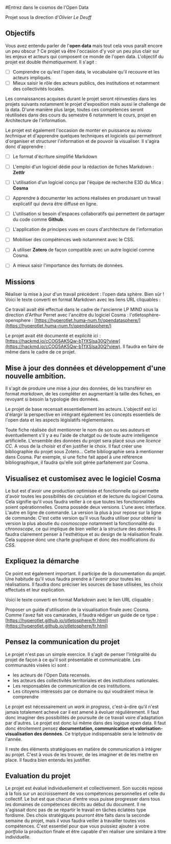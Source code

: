 #Entrez dans le cosmos de l'Open Data

Projet sous la direction d'*Olivier Le Deuff*


## Objectifs
Vous avez entendu parler de l'**open data** mais tout cela vous paraît encore un peu obscur ?
Ce projet va être l'occasion d'y voir un peu plus clair sur les enjeux et acteurs qui composent ce monde de l'open data.
L'objectif du projet est double *thématiquement*.
Il s'agit :
- [ ] Comprendre ce qu'est l'open data, le vocabulaire qu'il recouvre et les acteurs impliqués.
- [ ] Mieux saisir le rôle des acteurs publics, des institutions et notamment des collectivités locales.

Les connaissances acquises durant le projet seront réinvesties dans les projets suivants notamment le projet d'exposition mais aussi le challenge de la data. D'une manière plus large, toutes ces compétences seront réutilisées dans des cours du semestre 6 notamment le cours, projet en Architecture de l'information.

Le projet est également l'occasion de monter en puissance au *niveau technique* et d'apprendre quelques techniques et logiciels qui permettront d'organiser et structurer l'information et de pouvoir la visualiser. Il s'agira donc d'apprendre :
- [ ] Le format d'écriture simplifié Markdown
- [ ] L'emploi d'un logiciel dédié pour la rédaction de fiches Markdown : **Zettlr**
- [ ] L'utilisation d'un logiciel conçu par l'équipe de recherche E3D du Mica : **Cosma**
- [ ] Apprendre à documenter les actions réalisées en produisant un travail explicatif qui devra être diffusé en ligne.
- [ ] L'utilisation si besoin d'espaces collaboratifs qui permettent de partager du code comme **Github**.
- [ ] L'application de principes vues en cours d'architecture de l'information
- [ ] Mobiliser des compétences web notamment avec le CSS.
- [ ] A utiliser **Zotero** de façon compatible avec un autre logiciel comme Cosma.
- [ ] A mieux saisir l'importance des formats de données.



## Missions

Réaliser la mise à jour d'un travail précédent : l'open data sphère.
Bien sûr ! Voici le texte converti en format Markdown avec les liens URL cliquables :

Ce travail avait été effectué dans le cadre de l'ancienne LP MIND sous la direction d'Arthur Perret avec l'ancêtre du logiciel Cosma : l'otletosphère-opensphere :
[https://hyperotlet.huma-num.fr/opendatasphere/](https://hyperotlet.huma-num.fr/opendatasphere/)

Le projet avait été documenté et explicité ici : [https://hackmd.io/cCOG5AK5Qw-bTfXSIsa30Q?view](https://hackmd.io/cCOG5AK5Qw-bTfXSIsa30Q?view).
Il faudra en faire de même dans le cadre de ce projet.

## Mise à jour des données et développement d'une nouvelle ambition.

Il s'agit de produire une mise à jour des données, de les transférer en format *markdown*, de les compléter en augmentant la taille des fiches, en revoyant si besoin la typologie des données.

Le projet de base recensait essentiellement les acteurs. L'objectif est ici d'élargir la perspective en intégrant également les concepts essentiels de l'open data et les aspects législatifs réglementaires.

Toute fiche réalisée doit mentionner le nom de son ou ses auteurs et éventuellement s'il y a eu l'aide de chatgpt ou de toute autre intelligence artificielle.
L'ensemble des données du projet sera placé sous une *licence CC*. A vous de la choisir et d'en justifier le choix.
Il faut créer une bibliographie du projet sous Zotero... Cette bibliographie sera à mentionner dans Cosma. Par exemple, si une fiche fait appel à une référence bibliographique, il faudra qu'elle soit gérée parfaitement par Cosma.

## Visualisez et customisez avec le logiciel Cosma

Le but est d'avoir une production optimisée et fonctionnelle qui permette d'avoir toutes les possibilités de circulation et de lecture du logiciel Cosma.
Cela signifie qu'il vous faudra veiller à ce que toutes les fonctionnalités soient opérationnelles.
Cosma possède deux versions. L'une avec interface. L'autre en ligne de commande. La version la plus à jour repose sur la ligne de commande. C'est cette version qu'il vous faudra utiliser pour obtenir la version la plus aboutie du *cosmoscope* notamment la fonctionnalité du *chronoscope*, ce qui implique de bien veiller à la structure des données.
Il faudra clairement penser à l'esthétique et au design de la réalisation finale. Cela suppose donc une charte graphique et donc des modifications du *CSS*.

## Expliquez la démarche


Ce point est également important. Il participe de la documentation du projet. Une habitude qu'il vous faudra prendre à l'avenir pour toutes les réalisations.
Il faudra donc préciser les sources de base utilisées, les choix effectués et leur explication.

Voici le texte converti en format Markdown avec le lien URL cliquable :

Proposer un guide d'utilisation de la visualisation finale avec Cosma. Comme l'avez fait vos camarades, il faudra rédiger un guide de ce type : [https://hyperotlet.github.io/otletosphere/fr.html](https://hyperotlet.github.io/otletosphere/fr.html)


## Pensez la communication du projet

Le projet n'est pas un simple exercice. Il s'agit de penser l'intégralité du projet de façon à ce qu'il soit présentable et communicable.
Les communautés visées ici sont :
- les acteurs de l'Open Data recensés.
- les acteurs des collectivités territoriales et des institutions nationales.
- Les responsables de communication de ces institutions.
- Les citoyens intéressés par ce domaine ou qui voudraient mieux le comprendre

Le projet est nécessairement un *work in progress*, c'est-à-dire qu'il n'est jamais totalement achevé car il est amené à évoluer régulièrement. Il faut donc imaginer des possibilités de poursuite de ce travail voire d'adaptation par d'autres. Le projet est donc lui même dans des logique open data.
Il faut donc étroitement pensez **documentation, communication et valorisation-visualisation des données**. Ce triptyque indispensable sera le leitmotiv de l'année.

Il reste des éléments stratégiques en matière de communication à intégrer au projet. C'est à vous de les trouver, de les imaginer et de les mettre en place. Il faudra bien entendu les justifier.


## Evaluation du projet

Le projet est évalué individuellement et collectivement.
Son succès repose à la fois sur un accroissement de vos compétences personnelles et celle du collectif.
Le but est que chacun d'entre vous puisse progresser dans tous les domaines de compétences décrits au début du document. Il ne s'agissait donc pas de se répartir le travail en tâches éclatées type fordisme.
Des choix stratégiques pourront être faits dans la seconde semaine du projet, mais il vous faudra veiller à travailler toutes vos compétences.
C'est essentiel pour que vous puissiez ajouter à votre *portfolio* la production finale et être capable d'en réaliser une similaire à titre individuelle.
